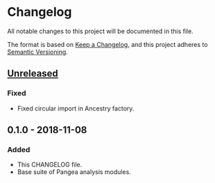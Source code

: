 # Changelog

All notable changes to this project will be documented in this file.

The format is based on [Keep a Changelog](https://keepachangelog.com/en/1.0.0/), and this project adheres to [Semantic Versioning](https://semver.org/spec/v2.0.0.html).

## [Unreleased]
### Fixed
- Fixed circular import in Ancestry factory.

## 0.1.0 - 2018-11-08
### Added
- This CHANGELOG file.
- Base suite of Pangea analysis modules.

[Unreleased]: https://github.com/LongtailBio/pangea-modules/compare/v0.1.0...HEAD
[0.2.0]: https://github.com/LongtailBio/pangea-modules/compare/v0.1.0...v0.2.0